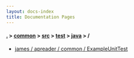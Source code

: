 ```yaml
---
layout: docs-index
title: Documentation Pages
---
```

#### [.](./../../../../index) > [common](./../../../index) > [src](./../../index) > [test](./../index) > [java](./index) > **/**

- [james / apreader / common / ExampleUnitTest](james/apreader/common/ExampleUnitTest)
